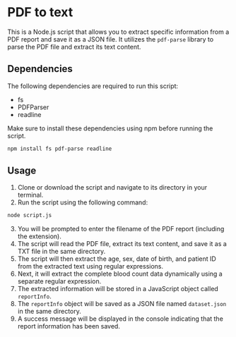 # PDF to text

This is a Node.js script that allows you to extract specific information from a PDF report and save it as a JSON file. It utilizes the `pdf-parse` library to parse the PDF file and extract its text content.

## Dependencies

The following dependencies are required to run this script:

- fs
- PDFParser
- readline

Make sure to install these dependencies using npm before running the script.

```bash
npm install fs pdf-parse readline
```

## Usage

1. Clone or download the script and navigate to its directory in your terminal.
2. Run the script using the following command:

```bash
node script.js
```

3. You will be prompted to enter the filename of the PDF report (including the extension).
4. The script will read the PDF file, extract its text content, and save it as a TXT file in the same directory.
5. The script will then extract the age, sex, date of birth, and patient ID from the extracted text using regular expressions.
6. Next, it will extract the complete blood count data dynamically using a separate regular expression.
7. The extracted information will be stored in a JavaScript object called `reportInfo`.
8. The `reportInfo` object will be saved as a JSON file named `dataset.json` in the same directory.
9. A success message will be displayed in the console indicating that the report information has been saved.

